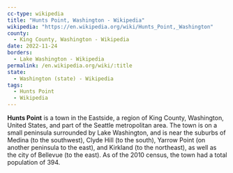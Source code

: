 ```yaml
---
cc-type: wikipedia
title: "Hunts Point, Washington - Wikipedia"
wikipedia: "https://en.wikipedia.org/wiki/Hunts_Point,_Washington"
county:
  - King County, Washington - Wikipedia
date: 2022-11-24
borders:
  - Lake Washington - Wikipedia
permalink: /en.wikipedia.org/wiki/:title
state:
  - Washington (state) - Wikipedia
tags:
  - Hunts Point
  - Wikipedia
---
```

**Hunts Point** is a town in the Eastside, a region of King County, Washington, United States, and part of the Seattle metropolitan area. The town is on a small peninsula surrounded by Lake Washington, and is near the suburbs of Medina (to the southwest), Clyde Hill (to the south), Yarrow Point (on another peninsula to the east), and Kirkland (to the northeast), as well as the city of Bellevue (to the east). As of the 2010 census, the town had a total population of 394.